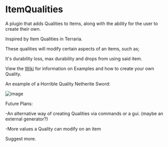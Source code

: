 # ItemQualities

A plugin that adds Qualities to Items, along with the ability for the user to create their own.

Inspired by Item Qualities in Terraria.

These qualities will modify certain aspects of an items, such as;

It's durability loss, max durability and drops from using said item.

View the [Wiki](https://github.com/Steel-Dev/ItemQualities/wiki) for information on Examples and how to create your own
Quality.

An example of a Horrible Quality Netherite Sword:

![image](https://user-images.githubusercontent.com/12509016/171086033-31807d13-05b8-405b-a888-2062d9a3c416.png)

Future Plans:

-An alternative way of creating Qualities via commands or a gui. (maybe an external generator?)

-More values a Quality can modify on an item

Suggest more.

